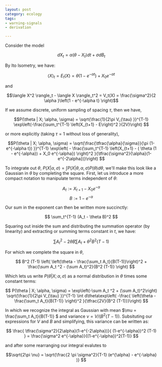 ```yaml
---
layout: post
category: ecology
tags:
- warning-signals 
- derivation

---
```


Consider the model

$$d X_t = \alpha \left(\theta - X_t\right)dt + \sigma dB_t  $$

By Ito Isometry, we have:

$$\langle X \rangle_t = E_t(X) = \theta \left(1 - e^{-\alpha t} \right) + X_0 e^{-\alpha t}$$

and 

$$\langle X^2 \rangle_t - \langle X \rangle_t^2 = V_t(X) = \frac{\sigma^2}{2 \alpha }\left(1 - e^{-\alpha t} \right)$$


If we assume discrete, uniform sampling of spacing $\tau$, then we have, 

$$P(\theta | X; \alpha, \sigma) = \sqrt{\frac{1}{2\pi V_{\tau} }}^{T-1} \exp\left(-\frac{\sum_t^{T-1} \left(X_{t+1} - E\right)^2 }{2V}\right) $$

or more explicitly (taking $\tau = 1$ without loss of generality),

$$P(\theta | X; \alpha, \sigma) = \sqrt{\frac{\tfrac{\alpha}{\sigma}}{\pi (1- e^{-\alpha t}) }}^{T-1} 
                                  \exp\left( - \frac{\sum_t^{T-1} \left(X_{t+1} - ( \theta (1 - e^{-\alpha}) + X_0 e^{-\alpha}) \right)^2 }{\tfrac{\sigma^2}{\alpha}(1-e^{-2\alpha})}\right) $$

To integrate out $\theta$, $P(X | \alpha, \sigma) = \int P(X | \theta, \alpha, \sigma ) P(\theta) d\theta$, we'll make this look like a Gaussian in $\theta$ by completing the square.  First, let us introduce a more compact notation to manipulate terms independent of $\theta$:

$$A_t := X_{t+1} - X_0e^{-\alpha}$$
$$ B := 1-e^{-\alpha} $$

Our sum in the exponent can then be written more succinctly: 

$$ \sum_t^{T-1} (A_t - \theta B)^2 $$

Squaring out inside the sum and distributing the summation operator (by linearity) and extracting or summing terms constant in $t$, we have: 

$$ \sum A_t^2 - 2 \theta B \sum A_t + \theta^2 B^2 (T-1) $$

For which we complete the square in $\theta$, 

$$ B^2 (T-1) \left( \left(\theta - \frac{\sum_t A_t}{B(T-1)}\right)^2 + \frac{\sum A_t ^2 - (\sum A_t)^2}{B^2 (T-1)} \right) $$ 


Which lets us write $P(\theta | X; \alpha, \sigma)$ as a normal distribution in $\theta$ times some constant terms:

$$ P(\theta | X; \alpha, \sigma) = \exp\left(-\sum A_t ^2 + (\sum A_t)^2\right)  \sqrt{\frac{1}{2\pi V_{\tau} }}^{T-1} \int d\theta\exp\left( -\frac{ \left(\theta -  \frac{\sum_t A_t}{B(T-1)} \right)^2 }{\tfrac{2V}{B^2 (T-1)}}\right) $$


In which we recognize the integral as Gaussian with mean $\mu = \frac{\sum_t A_t}{B(T-1)} $ and variance $\nu =  V/(B^2(T-1))$.  Subsituting our expressions for $V$ and $B$ and simplifying, this variance can be written as:

$$ \frac{ \tfrac{\sigma^2}{2\alpha}(1-e^{-2\alpha})}{ (1-e^{-\alpha})^2 (T-1) } = \frac{\sigma^2 e^{-\alpha}}{(1-e^{-\alpha})^2(T-1)} $$

and after some rearranging our integral evalutes to 

$$\sqrt{2\pi \nu} =  \sqrt{\frac{2 \pi \sigma^2}{T-1} (e^{\alpha} - e^{-\alpha} )} $$ 


<!-- 

## marginalizing over $\sigma$

$$P(\theta | X; \alpha, \sigma) = \exp\left(-\sum A_t ^2 + (\sum A_t)^2\right)  \sqrt{\frac{1}{2\pi V }}^{T-1} \sqrt{\frac{2 \pi V}{B^2(T-1)}}$$

$$P(\theta | X; \alpha, \sigma) = \exp\left(-\sum A_t ^2 + (\sum A_t)^2\right)  \sqrt{\frac{1}{2\pi V }}^{T-2} \sqrt{\frac{1}{(1-e^{-\alpha})^2(T-1)}}$$


Now that we have effectively eliminated the parameter $r$ from our posterior calculation, we wish to also integrate out the second parameter, $\sigma$.  Once again we can "integrate by analogy;" the expression above in the variable $\sigma^2$ looks like a Gamma distribution,

$$ \int x^{\alpha - 1} e^{-\beta x} dx = \frac{\beta^{\alpha}}{\Gamma(\alpha)} $$ 

Where we take

$$ \alpha = T/2$$

and 

$$ \beta = \frac{1}{2} \left( \sum M_t^2 - \frac{ \left( \sum M_t \right)^2}{T - 1}\right) $$,

leaving us with 

$$\frac{1}{(T-1)\sqrt{2 \pi}^{T-2} } \frac{\tfrac{1}{2}^{T/2} \left( \sum M_t^2 - \frac{ \left( \sum M_t \right)^2}{T - 1}\right)^{T/2}}{\Gamma(T/2)} $$


--> 
